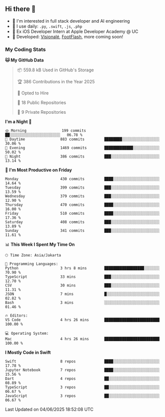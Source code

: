 ## Hi there 👋

- 🤖 I'm interested in full stack developer and AI engineering
- 🌱 I use daily: `.py`, `.swift`, `.js`, `.php`
- 🍎 Ex iOS Developer Intern at Apple Developer Academy @ UC
- 🔨 Developed: [Visionalé](https://apps.apple.com/id/app/visional%C3%A9/id6737191146), [FootFlash](https://apps.apple.com/id/app/footflash/id6550905078), more coming soon!

### My Coding Stats

<!--START_SECTION:waka-->
**🐱 My GitHub Data** 

> 📦 559.8 kB Used in GitHub's Storage 
 > 
> 🏆 386 Contributions in the Year 2025
 > 
> 💼 Opted to Hire
 > 
> 📜 18 Public Repositories 
 > 
> 🔑 9 Private Repositories 
 > 
**I'm a Night 🦉** 

```text
🌞 Morning                199 commits         ██░░░░░░░░░░░░░░░░░░░░░░░   06.78 % 
🌆 Daytime                883 commits         ████████░░░░░░░░░░░░░░░░░   30.06 % 
🌃 Evening                1469 commits        █████████████░░░░░░░░░░░░   50.02 % 
🌙 Night                  386 commits         ███░░░░░░░░░░░░░░░░░░░░░░   13.14 % 
```
📅 **I'm Most Productive on Friday** 

```text
Monday                   430 commits         ████░░░░░░░░░░░░░░░░░░░░░   14.64 % 
Tuesday                  399 commits         ███░░░░░░░░░░░░░░░░░░░░░░   13.59 % 
Wednesday                379 commits         ███░░░░░░░░░░░░░░░░░░░░░░   12.90 % 
Thursday                 470 commits         ████░░░░░░░░░░░░░░░░░░░░░   16.00 % 
Friday                   510 commits         ████░░░░░░░░░░░░░░░░░░░░░   17.36 % 
Saturday                 408 commits         ███░░░░░░░░░░░░░░░░░░░░░░   13.89 % 
Sunday                   341 commits         ███░░░░░░░░░░░░░░░░░░░░░░   11.61 % 
```


📊 **This Week I Spent My Time On** 

```text
🕑︎ Time Zone: Asia/Jakarta

💬 Programming Languages: 
Python                   3 hrs 8 mins        ██████████████████░░░░░░░   70.90 % 
TypeScript               33 mins             ███░░░░░░░░░░░░░░░░░░░░░░   12.70 % 
CSV                      30 mins             ███░░░░░░░░░░░░░░░░░░░░░░   11.31 % 
JSON                     7 mins              █░░░░░░░░░░░░░░░░░░░░░░░░   02.82 % 
Bash                     3 mins              ░░░░░░░░░░░░░░░░░░░░░░░░░   01.46 % 

🔥 Editors: 
VS Code                  4 hrs 26 mins       █████████████████████████   100.00 % 

💻 Operating System: 
Mac                      4 hrs 26 mins       █████████████████████████   100.00 % 
```

**I Mostly Code in Swift** 

```text
Swift                    8 repos             ████░░░░░░░░░░░░░░░░░░░░░   17.78 % 
Jupyter Notebook         7 repos             ████░░░░░░░░░░░░░░░░░░░░░   15.56 % 
Dart                     4 repos             ██░░░░░░░░░░░░░░░░░░░░░░░   08.89 % 
TypeScript               3 repos             ██░░░░░░░░░░░░░░░░░░░░░░░   06.67 % 
JavaScript               3 repos             ██░░░░░░░░░░░░░░░░░░░░░░░   06.67 % 
```




 Last Updated on 04/06/2025 18:52:08 UTC
<!--END_SECTION:waka-->

<!--
**nico-samuelson/nico-samuelson** is a ✨ _special_ ✨ repository because its `README.md` (this file) appears on your GitHub profile.

Here are some ideas to get you started:

- 🔭 I’m currently working on ...
- 🌱 I’m currently learning ...
- 👯 I’m looking to collaborate on ...
- 🤔 I’m looking for help with ...
- 💬 Ask me about ...
- 📫 How to reach me: ...
- 😄 Pronouns: ...
- ⚡ Fun fact: ...
-->
